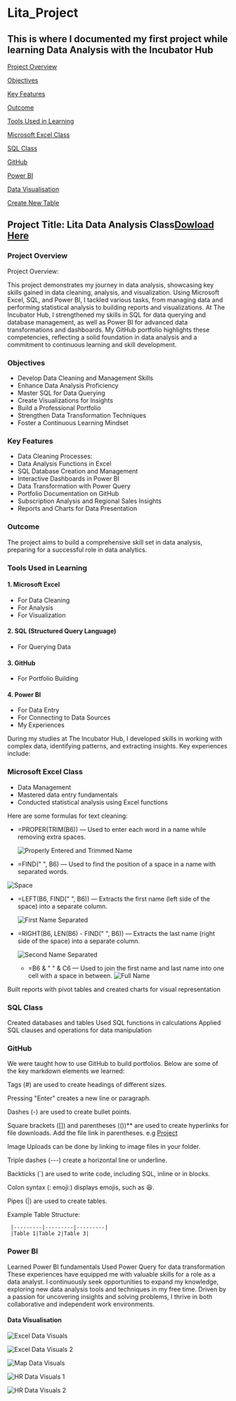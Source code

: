 # Lita_Project
 This is where I documented my first project while learning Data Analysis with the Incubator Hub
---

[Project Overview](#project-overview)

[Objectives](#objectives)

[Key Features](#key-features)

[Outcome](#outcome)

[Tools Used in Learning](#tools-used-in-learning)

[Microsoft Excel Class](#microsoft-excel-class)

[SQL Class](#sql-class)

[GitHub](#github)

[Power BI](#power-bi)

[Data Visualisation](#data-visualisation)

[Create New Table](#create-new-table)





## Project Title: Lita Data Analysis Class[Dowload Here](https://canvas.instructure.com/courses/10186984/files#)



### Project Overview
Project Overview:

This project demonstrates my journey in data analysis, showcasing key skills gained in data cleaning, analysis, and visualization. Using Microsoft Excel, SQL, and Power BI, I tackled various tasks, from managing data and performing statistical analysis to building reports and visualizations. At The Incubator Hub, I strengthened my skills in SQL for data querying and database management, as well as Power BI for advanced data transformations and dashboards. My GitHub portfolio highlights these competencies, reflecting a solid foundation in data analysis and a commitment to continuous learning and skill development.


### Objectives
- Develop Data Cleaning and Management Skills
- Enhance Data Analysis Proficiency
- Master SQL for Data Querying
- Create Visualizations for Insights
- Build a Professional Portfolio
- Strengthen Data Transformation Techniques
- Foster a Continuous Learning Mindset

### Key Features
- Data Cleaning Processes:
- Data Analysis Functions in Excel
- SQL Database Creation and Management
- Interactive Dashboards in Power BI
- Data Transformation with Power Query
- Portfolio Documentation on GitHub
- Subscription Analysis and Regional Sales Insights
- Reports and Charts for Data Presentation

### Outcome
The project aims to build a comprehensive skill set in data analysis, preparing for a successful role in data analytics.

### Tools Used in Learning
#### 1. Microsoft Excel
- For Data Cleaning
- For Analysis
- For Visualization

  
#### 2. SQL (Structured Query Language)
- For Querying Data


#### 3. GitHub
- For Portfolio Building


#### 4. Power BI
- For Data Entry
- For Connecting to Data Sources
- My Experiences

During my studies at The Incubator Hub, I developed skills in working with complex data, identifying patterns, and extracting insights. Key experiences include:

### Microsoft Excel Class
- Data Management
- Mastered data entry fundamentals
- Conducted statistical analysis using Excel functions

Here are some formulas for text cleaning:

- =PROPER(TRIM(B6)) — Used to enter each word in a name while removing extra spaces.

  ![Properly Entered and Trimmed Name](https://github.com/user-attachments/assets/cd81ab26-7f56-4aad-bd0f-58f31e8f9c57)

  
- =FIND(" ", B6) — Used to find the position of a space in a name with separated words.

![Space](https://github.com/user-attachments/assets/8a48b189-aab0-48d5-8568-35ad176e8b77)

  
- =LEFT(B6, FIND(" ", B6)) — Extracts the first name (left side of the space) into a separate column.

  ![First Name Separated](https://github.com/user-attachments/assets/909dd661-4eaf-41ab-9778-80b98bc44701)


- =RIGHT(B6, LEN(B6) - FIND(" ", B6)) — Extracts the last name (right side of the space) into a separate column.

  ![Second Name Separated](https://github.com/user-attachments/assets/f36f9e8c-4b09-4619-a2fa-537a99e00065)


  - =B6 & " " & C6 — Used to join the first name and last name into one cell with a space in between.
    ![Full Name](https://github.com/user-attachments/assets/709cefed-c1d9-434b-b36a-059434797e14)

    



Built reports with pivot tables and created charts for visual representation


### SQL Class

Created databases and tables
Used SQL functions in calculations
Applied SQL clauses and operations for data manipulation

### GitHub

We were taught how to use GitHub to build portfolios. Below are some of the key markdown elements we learned:

Tags (#) are used to create headings of different sizes.

Pressing "Enter" creates a new line or paragraph.

Dashes (-) are used to create bullet points.

Square brackets ([]) and parentheses (())** are used to create hyperlinks for file downloads. Add the file link in parentheses. e.g [Project](#project)

Image Uploads can be done by linking to image files in your folder.

Triple dashes (---) create a horizontal line or underline.

Backticks (`) are used to write code, including SQL, inline or in blocks.

Colon syntax (: emoji:) displays emojis, such as 😆.

Pipes (|) are used to create tables.

Example Table Structure:

``` |Heading 1|Heading 2|Heading 3|
 |---------|---------|---------|
 |Table 1|Table 2|Table 3|
```



  
### Power BI

Learned Power BI fundamentals
Used Power Query for data transformation
These experiences have equipped me with valuable skills for a role as a data analyst. I continuously seek opportunities to expand my knowledge, exploring new data analysis tools and techniques in my free time. Driven by a passion for uncovering insights and solving problems, I thrive in both collaborative and independent work environments.

#### Data Visualisation

![Excel Data Visuals](https://github.com/user-attachments/assets/70ff6f16-0354-4a04-8a8c-4b0b06cd7ab6)


![Excel Data Visuals 2](https://github.com/user-attachments/assets/27de29bc-9fd3-4443-b042-af1eacd26b57)


 ![Map Data Visuals](https://github.com/user-attachments/assets/05be8ed6-cb16-47b6-a726-51ca19cdda1d)


![HR Data Visuals 1](https://github.com/user-attachments/assets/551f0643-3136-4356-9c20-86b478bec75d)

![HR Data Visuals 2](https://github.com/user-attachments/assets/bd47dd7a-9364-4fa3-96ec-0327a66ec631)


